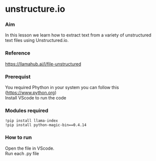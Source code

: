 # unstructure.io

### Aim
In this lesson we learn how to extract text from a variety of unstructured text files using Unstructured.io.

### Reference
https://llamahub.ai/l/file-unstructured

### Prerequist
You required Phython in your system you can follow this (https://www.python.org) <br/>
Install VScode to run the code

### Modules required
`!pip install llama-index`<br/>
`!pip install python-magic-bin==0.4.14`<br/>

### How to run

Open the file in VScode.<br/>
Run each .py file
